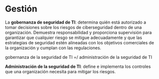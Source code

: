 # Gestión

La **gobernanza de seguridad de TI**: determina quién está autorizado a tomar decisiones sobre los riesgos de ciberseguridad dentro de una organización. Demuestra responsabilidad y proporciona supervisión para garantizar que cualquier riesgo se mitigue adecuadamente y que las estrategias de seguridad estén alineadas con los objetivos comerciales de la organización y cumplan con las regulaciones.

gobernanza de la seguridad de TI =/ administración de la seguridad de TI

**Administración de la seguridad de TI**: define e implementa los controles que una organización necesita para mitigar los riesgos.

